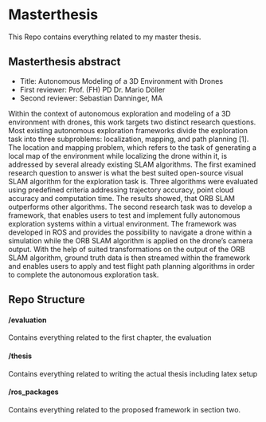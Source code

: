# Masterthesis

This Repo contains everything related to my master thesis. 

## Masterthesis abstract 

* Title: Autonomous Modeling of a 3D Environment with
Drones
* First reviewer: Prof. (FH) PD Dr. Mario Döller
* Second reviewer:  Sebastian Danninger, MA

Within the context of autonomous exploration and modeling of a 3D environment with drones, this work targets two distinct research questions. Most
existing autonomous exploration frameworks divide the exploration task into
three subproblems: localization, mapping, and path planning [1]. The location
and mapping problem, which refers to the task of generating a local map of
the environment while localizing the drone within it, is addressed by several
already existing SLAM algorithms. The first examined research question to
answer is what the best suited open-source visual SLAM algorithm for the
exploration task is. Three algorithms were evaluated using predefined criteria
addressing trajectory accuracy, point cloud accuracy and computation time.
The results showed, that ORB SLAM outperforms other algorithms. The second research task was to develop a framework, that enables users to test and
implement fully autonomous exploration systems within a virtual environment. The framework was developed in ROS and provides the possibility to
navigate a drone within a simulation while the ORB SLAM algorithm is applied on the drone’s camera output. With the help of suited transformations
on the output of the ORB SLAM algorithm, ground truth data is then streamed
within the framework and enables users to apply and test flight path planning
algorithms in order to complete the autonomous exploration task.



## Repo Structure

#### /evaluation 
Contains everything related to the first chapter, the evaluation

#### /thesis
Contains everything related to writing the actual thesis including latex setup

#### /ros_packages
Contains everything related to the proposed framework in section two. 
